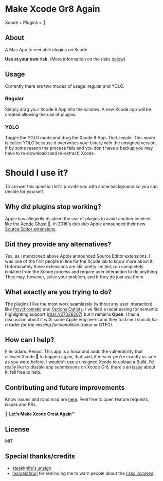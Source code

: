 # Make Xcode Gr8 Again
Xcode + Plugins = 💙 

## About
A Mac App to reenable plugins on Xcode.

**Use at your own risk.** 
(More information on the risks [below](https://github.com/fpg1503/MakeXcodeGr8Again#should-i-use-it))

## Usage
Currently there are two modes of usage: regular and YOLO.

### Regular
Simply drag your Xcode 8 App into the window. A new Xcode app will be created allowing the use of plugins.

### YOLO
Toggle the YOLO mode and drag the Xcode 8 App. That simple. This mode is called YOLO because it overwrites your binary with the unsigned version, if by some reason the process fails and you don't have a backup you may have to re-download (and re-extract) Xcode.

# Should I use it?
To answer this question let's provide you with some background so you can decide for yourself.

## Why did plugins stop working?
Apple has allegedly disabled the use of plugins to avoid another incident like the [Xcode Ghost](https://en.wikipedia.org/wiki/XcodeGhost) :ghost:. In 2016's dub dub Apple announced their new [Source Editor extensions](https://developer.apple.com/videos/play/wwdc2016/414/).

## Did they provide any alternatives?
Yes, as I mencioned above Apple announced Source Editor extensions. I was one of the first people in line for the Xcode lab to know more about it. Unfortunately these extensions are still pretty limited, run completely isolated from the Xcode process and require user interaction to do anything. They may, however, solve your problem, and if they do just use them.

## What exactly are you trying to do?
The plugins I like the most work seamlessly (without any user interaction) like [Polychromatic](https://github.com/kolinkrewinkel/Polychromatic) and [OptionalOutlets](https://github.com/fpg1503/OptionalOutlets). I've filed a radar asking for semantic highlighting support ([rdar://27028207](http://openradar.appspot.com/radar?id=6715695387639808)) but it remains **Open**. I had a discussion about it with some Apple engineers and they told me I should *file a radar for the missing funcionalities* (radar or GTFO).

## How can I help?
File radars. Period. This app is a *hack* and adds the vulnerability that allowed Xcode :ghost: to happen again, that said, it means you're exactly as safe as you were before. I wouldn't use a unsigned Xcode to upload a Build. I'd really like to disable app submissions on Xcode Gr8, there's an [issue](https://github.com/fpg1503/MakeXcodeGr8Again/issues/4) about it, fell free to help.

## Contributing and future improvements
Know issues and road map are [here](https://github.com/fpg1503/MakeXcodeGr8Again/issues). Feel free to open feature requests, issues and PRs.

:rocket: **Let's Make Xcode Great Again™**

## License
MIT

## Special thanks/credits
- [steakknife's unsign](https://github.com/steakknife/unsign)
- [marcelofabri](https://github.com/marcelofabri) for reminding me to warn people about the [risks involved](https://github.com/fpg1503/MakeXcodeGr8Again/issues/9).


